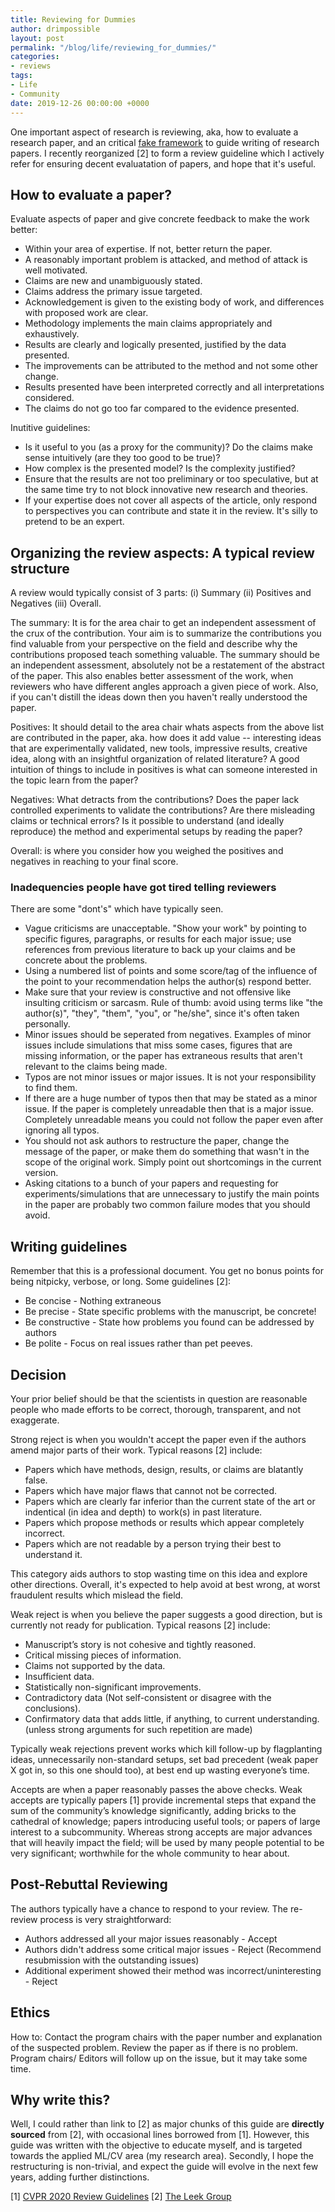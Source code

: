 ```yaml
---
title: Reviewing for Dummies
author: drimpossible
layout: post
permalink: "/blog/life/reviewing_for_dummies/"
categories:
- reviews
tags:
- Life
- Community
date: 2019-12-26 00:00:00 +0000
---
```


One important aspect of research is reviewing, aka, how to evaluate a research paper, and an critical [fake framework](https://www.lesswrong.com/posts/wDP4ZWYLNj7MGXWiW/in-praise-of-fake-frameworks) to guide writing of research papers. I recently reorganized [2] to form a review guideline which I actively refer for ensuring decent evaluatation of papers, and hope that it's useful.

## How to evaluate a paper?

Evaluate aspects of paper and give concrete feedback to make the work better:

* Within your area of expertise. If not, better return the paper.
* A reasonably important problem is attacked, and method of attack is well motivated.
* Claims are new and unambiguously stated.
* Claims address the primary issue targeted.
* Acknowledgement is given to the existing body of work, and differences with proposed work are clear.
* Methodology implements the main claims appropriately and exhaustively.
* Results are clearly and logically presented, justified by the data presented.
* The improvements can be attributed to the method and not some other change.
* Results presented have been interpreted correctly and all interpretations considered.
* The claims do not go too far compared to the evidence presented.

Inutitive guidelines:

* Is it useful to you (as a proxy for the community)? Do the claims make sense intuitively (are they too good to be true)?
* How complex is the presented model? Is the complexity justified?
* Ensure that the results are not too preliminary or too speculative, but at the same time try to not block innovative new research and theories.
* If your expertise does not cover all aspects of the article, only respond to perspectives you can contribute and state it in the review. It's silly to pretend to be an expert.

## Organizing the review aspects: A typical review structure

A review would typically consist of 3 parts: (i) Summary (ii) Positives and Negatives (iii) Overall.

The summary: It is for the area chair to get an independent assessment of the crux of the contribution. Your aim is to summarize the contributions you find valuable from your perspective on the field and describe why the contributions proposed teach something valuable. The summary should be an independent assessment, absolutely not be a restatement of the abstract of the paper. This also enables better assessment of the work, when reviewers who have different angles approach a given piece of work. Also, if you can't distill the ideas down then you haven't really understood the paper.

Positives: It should detail to the area chair whats aspects from the above list are contributed in the paper, aka. how does it add value -- interesting ideas that are experimentally validated, new tools, impressive results, creative idea, along with an insightful organization of related literature?  A good intuition of things to include in positives is what can someone interested in the topic learn from the paper?  

Negatives: What detracts from the contributions? Does the paper lack controlled experiments to validate the contributions? Are there misleading claims or technical errors? Is it possible to understand (and ideally reproduce) the method and experimental setups by reading the paper?

Overall: is where you consider how you weighed the positives and negatives in reaching to your final score.

### Inadequencies people have got tired telling reviewers

There are some "dont's" which have typically seen.

* Vague criticisms are unacceptable. "Show your work" by pointing to specific figures, paragraphs, or results for each major issue; use references from previous literature to back up your claims and be concrete about the problems. 
* Using a numbered list of points and some score/tag of the influence of the point to your recommendation helps the author(s) respond better.
* Make sure that your review is constructive and not offensive like insulting criticism or sarcasm. Rule of thumb: avoid using terms like "the author(s)", "they", "them", "you", or "he/she", since it's often taken personally.
* Minor issues should be seperated from negatives. Examples of minor issues include simulations that miss some cases, figures that are missing information, or the paper has extraneous results that aren't relevant to the claims being made.
* Typos are not minor issues or major issues. It is not your responsibility to find them.
* If there are a huge number of typos then that may be stated as a minor issue. If the paper is completely unreadable then that is a major issue. Completely unreadable means you could not follow the paper even after ignoring all typos.
* You should not ask authors to restructure the paper, change the message of the paper, or make them do something that wasn't in the scope of the original work. Simply point out shortcomings in the current version.
* Asking citations to a bunch of your papers and requesting for experiments/simulations that are unnecessary to justify the main points in the paper are probably two common failure modes that you should avoid.


## Writing guidelines

Remember that this is a professional document. You get no bonus points for being nitpicky, verbose, or long. Some guidelines [2]:

* Be concise - Nothing extraneous
* Be precise - State specific problems with the manuscript, be concrete!
* Be constructive - State how problems you found can be addressed by authors
* Be polite - Focus on real issues rather than pet peeves.

## Decision

Your prior belief should be that the scientists in question are reasonable people who made efforts to be correct, thorough, transparent, and not exaggerate.

Strong reject is when you wouldn't accept the paper even if the authors amend major parts of their work. Typical reasons [2] include:

* Papers which have methods, design, results, or claims are blatantly false.
* Papers which have major flaws that cannot not be corrected.
* Papers which are clearly far inferior than the current state of the art or indentical (in idea and depth) to work(s) in past literature.
* Papers which propose methods or results which appear completely incorrect.
* Papers which are not readable by a person trying their best to understand it.

This category aids authors to stop wasting time on this idea and explore other directions. Overall, it's expected to help avoid at best wrong, at worst fraudulent results which mislead the field.

Weak reject is when you believe the paper suggests a good direction, but is currently not ready for publication. Typical reasons [2] include:

* Manuscript’s story is not cohesive and tightly reasoned.
* Critical missing pieces of information.
* Claims not supported by the data.
* Insufficient data.
* Statistically non-significant improvements.
* Contradictory data (Not self-consistent or disagree with the conclusions).
* Confirmatory data that adds little, if anything, to current understanding. (unless strong arguments for such repetition are made)

Typically weak rejections prevent works which kill follow-up by flagplanting ideas, unnecessarily non-standard setups, set bad precedent (weak paper X got in, so this one should too), at best end up wasting everyone’s time. 

Accepts are when a paper reasonably passes the above checks. Weak accepts are typically papers [1] provide incremental steps that expand the sum of the community’s knowledge significantly, adding bricks to the cathedral of knowledge; papers introducing useful tools; or papers of large interest to a subcommunity. Whereas strong accepts are major advances that will heavily impact the field; will be used by many people potential to be very significant; worthwhile for the whole community to hear about.

## Post-Rebuttal Reviewing

The authors typically have a chance to respond to your review. The re-review process is very straightforward:

* Authors addressed all your major issues reasonably - Accept
* Authors didn't address some critical major issues - Reject (Recommend resubmission with the outstanding issues)
* Additional experiment showed their method was incorrect/uninteresting - Reject

## Ethics

How to: Contact the program chairs with the paper number and explanation of the suspected problem. Review the paper as if there is no problem. Program chairs/ Editors will follow up on the issue, but it may take some time.


## Why write this?

Well, I could rather than link to [2] as major chunks of this guide are **directly sourced** from [2], with occasional lines borrowed from [1]. However, this guide was written with the objective to educate myself, and is targeted towards the applied ML/CV area (my research area). Secondly, I hope the restructuring is non-trivial, and expect the guide will evolve in the next few years, adding further distinctions. 

[1] [CVPR 2020 Review Guidelines](http://cvpr2020.thecvf.com/sites/default/files/2019-09/CVPRReviewerTutorial.pptx)
[2] [The Leek Group](https://github.com/jtleek/reviews)
